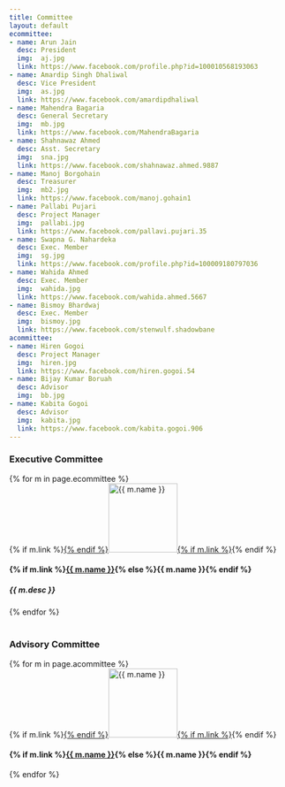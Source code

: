 ```yaml
---
title: Committee
layout: default
ecommittee:
- name: Arun Jain
  desc: President
  img:  aj.jpg
  link: https://www.facebook.com/profile.php?id=100010568193063
- name: Amardip Singh Dhaliwal
  desc: Vice President
  img:  as.jpg
  link: https://www.facebook.com/amardipdhaliwal
- name: Mahendra Bagaria
  desc: General Secretary
  img:  mb.jpg
  link: https://www.facebook.com/MahendraBagaria
- name: Shahnawaz Ahmed
  desc: Asst. Secretary
  img:  sna.jpg
  link: https://www.facebook.com/shahnawaz.ahmed.9887
- name: Manoj Borgohain
  desc: Treasurer
  img:  mb2.jpg
  link: https://www.facebook.com/manoj.gohain1
- name: Pallabi Pujari
  desc: Project Manager
  img:  pallabi.jpg
  link: https://www.facebook.com/pallavi.pujari.35
- name: Swapna G. Nahardeka
  desc: Exec. Member
  img:  sg.jpg
  link: https://www.facebook.com/profile.php?id=100009180797036
- name: Wahida Ahmed
  desc: Exec. Member
  img:  wahida.jpg
  link: https://www.facebook.com/wahida.ahmed.5667
- name: Bismoy Bhardwaj
  desc: Exec. Member
  img:  bismoy.jpg
  link: https://www.facebook.com/stenwulf.shadowbane
acommittee:
- name: Hiren Gogoi
  desc: Project Manager
  img:  hiren.jpg
  link: https://www.facebook.com/hiren.gogoi.54
- name: Bijay Kumar Boruah
  desc: Advisor
  img:  bb.jpg
- name: Kabita Gogoi
  desc: Advisor
  img:  kabita.jpg
  link: https://www.facebook.com/kabita.gogoi.906
---
```

### Executive Committee

<div class="committee">
{% for m in page.ecommittee %}
<div class="thumbnail">
{% if m.link %}<a href="{{ m.link }}">{% endif %}<img alt="{{ m.name }}" src="/files/committee/{{ m.img }}" width="125">{% if m.link %}</a>{% endif %}
<div class="caption">
<h4>{% if m.link %}<a href="{{ m.link }}">{{ m.name }}</a>{% else %}{{ m.name }}{% endif %}</h4>
<h5>{{ m.desc }}</h5>
</div>
</div>
{% endfor %}
</div>

<br/>

### Advisory Committee

<div class="committee a">
{% for m in page.acommittee %}
<div class="thumbnail">
{% if m.link %}<a href="{{ m.link }}">{% endif %}<img alt="{{ m.name }}" src="/files/committee/{{ m.img }}" width="125">{% if m.link %}</a>{% endif %}
<div class="caption">
<h4>{% if m.link %}<a href="{{ m.link }}">{{ m.name }}</a>{% else %}{{ m.name }}{% endif %}</h4>
<!-- <h5>{{ m.desc }}</h5> -->
</div>
</div>
{% endfor %}
</div>
